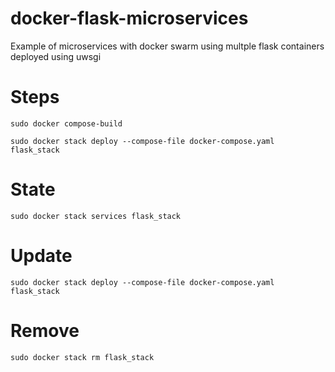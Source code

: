 # docker-flask-microservices
Example of microservices with docker swarm using multple flask containers deployed using uwsgi

# Steps
```
sudo docker compose-build
```
```
sudo docker stack deploy --compose-file docker-compose.yaml flask_stack
```

# State

```
sudo docker stack services flask_stack
```

# Update
```
sudo docker stack deploy --compose-file docker-compose.yaml flask_stack
```

# Remove
```
sudo docker stack rm flask_stack
```

